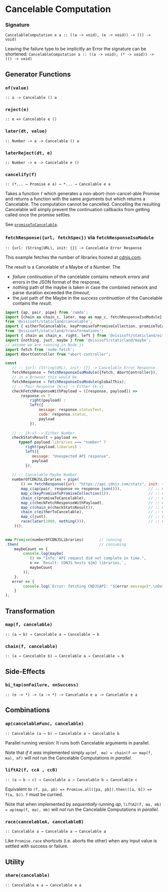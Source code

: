 Cancelable Computation
======================

### Signature
`CancelableComputation e a :: ((a -> void), (e -> void)) -> (() -> void)`

Leaving the failure type to be implicitly an Error the signature can be shortened:
`CancelableComputation a :: ((a -> void), (* -> void)) -> (() -> void)`

Generator Functions
-------------------

### `of(value)`
`:: a -> Cancelable () a`

### `reject(e)`
`:: e => Cancelable e ()`

### `later(dt, value)`
`:: Number -> a -> Cancelable () a`

### `laterReject(dt, e)`
`:: Number -> e -> Cancelable e ()`

### `cancelify(f)`
`:: (*... → Promise e a) → *... → Cancelable e a`

Takes a function `f` which generates a non-abort-/non-cancel-able Promise and returns a function with the same arguments but which returns a Cancelable. The computation cannot be cancelled. Cancelling the resulting Cancelable will simply prevent the continuation callbacks from getting called once the promise settles.

See [`promiseToCancelable`](transformations.md#promisetocancelablepromise).

### `fetchResponse({url, fetchSpec})` via `fetchResponseIsoModule`
`:: {url: (String|URL), init: {}} -> Cancelable Error Response`

This example fetches the number of libraries hosted at [cdnjs.com](https://cdnjs.com/api).

The result is a Cancelable of a Maybe of a Number. The 
- *failure continuation* of the cancelable contains network *errors* and errors in the JSON format of the response, 
- *nothing* path of the maybe is taken in case the combined network and parse duration exceeded the *timeout*,
- the *just* path of the Maybe in the *success continuation* of the Cancelable contains the *result*.

```javascript
import {ap, pair, pipe} from 'ramda';
import {chain as chain_c, later, map as map_c, fetchResponseIsoModule} 
from '@visisoft/staticland/cancelable';
import { eitherToCancelable, keyPromiseToPromiseCollection, promiseToCancelable } 
from '@visisoft/staticland/transformations';
import { chain as chain_e, right, left } from '@visisoft/staticland/either';
import {nothing, just, maybe } from '@visisoft/staticland/maybe';
// assume we are running in Node.js
import fetch from 'node-fetch';
import AbortController from "abort-controller";

const 
   // :: {url: (String|URL), init: {}} -> Cancelable Error Response
   fetchResponse = fetchResponseIsoModule({fetch, AbortController}),
   // in a Browser this would be
   fetchResponse = fetchResponseIsoModule(globalThis);
   // :: Pair Response {k:v} -> Either {k:v}
   checkFetchResponseWithPayload = ([response, payload]) =>
	   response.ok ?
		   right(payload) :
		   left({
			   message: response.statusText,
			   code: response.status,
			   payload
		   }),
   
   // :: {k:v} -> Either Number
   checkStatsResult = payload => 
      typeof payload.libraries === "number" ?
         right(payload.libaries) :
         left({
            message: "Unexpected API response",
            payload
         }),
   
   // :: Cancelable Maybe Number
   numberOfCDNJSLibraries = pipe(
       () => fetchResponse({url: "https://api.cdnjs.com/stats", init: { mode: "cors" }}),  // :: Cancelable Response
       map_c(ap(pair, response => response.json())),            // :: Cancelable Pair (Response) (Promise {k:v})
       map_c(keyPromiseToPromiseCollection(1)),                 // :: Cancelable Promise Pair (Response) ({k:v})
       chain_c(promiseToCancelable),                            // :: Cancelable Pair (Response) ({k:v})
       map_c(checkFetchResponseWithPayload),                    // :: Cancelable Either {k:v}
       map_c(chain_e(checkStatsResult)),                        // :: Cancelable Either Number
       chain_c(eitherToCancelable),                             // :: Cancelable Number
       map_c(just),                                             // :: Cancelable Maybe Number
       race(later(1000, nothing())),                            // :: Cancelable Maybe Number
    )();
	

new Promise(numberOfCDNJSLibraries)       // running
.then(                                    // consuming
	maybeCount => { 
		console.log(maybe(
           () => "Info: API request did not complete in time.", 
           n => `Result: CDNJS hosts ${n} libraries.`, 
           maybeCount
        )); 
    }, 
   error => { 
		console.log(`Error: fetching CNDJSAPI: "${error.message}".\nData received:"${JSON.stringify(error.payload)}"`); 
	}
);
```

Transformation
--------------

### `map(f, cancelable)`
`:: (a → b) → Cancelable a → Cancelable → b`

### `chain(f, cancelable)`
`:: (a → Cancelable b) → Cancelable a → Cancelable → b`

Side-Effects
-----------

### `bi_tap(onFailure, onSuccess)`
`:: (e -> *) -> (a -> *) -> Cancelable e a -> Cancelable e a`

Combinations
------------

### `ap(cancelableFunc, cancelable)`
`:: Cancelable (a → b) → Cancelable a → Cancelable b`

Parallel running version: It runs both Cancelable arguments in parallel.

Note that *if it was* implemented simply `ap(mf, ma) = chain(f => map(f, ma), mf)` will *not* run the Cancelable Computations in *parallel*.

### `liftA2(f, ccA , ccB)`
`:: (a → b → c) → Cancelable a → Cancelable b → Cancelable c`

Equivalent to `(f, pa, pb) => Promise.all([pa, pb]).then(([a, b]) => f(a, b))`. `f` must be curried.

Note that when implemented by *sequentially* running *ap*, `liftA2(f, ma, mb) = ap(map(f, ma), mb)` will *not* run the Cancelable Computations in *parallel*.

### `race(cancelableA, cancelableB)`
`:: Cancelable a → Cancelable a → Cancelable a`

Like `Promise.race` shortcuts (i.e. aborts the other) when any input value is settled with success or failure.

Utility
-------

### `share(cancelable)`
`:: Cancelable e a → Cancelable e a`
